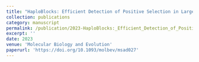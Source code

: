 ```yaml
---
title: "HaploBlocks: Efficient Detection of Positive Selection in Large Population Genomic Datasets"
collection: publications
category: manuscript
permalink: /publication/2023-HaploBlocks:_Efficient_Detection_of_Positive_Selection_in_Large_Population_Genomic_Datasets
excerpt: ''
date: 2023
venue: 'Molecular Biology and Evolution'
paperurl: 'https://doi.org/10.1093/molbev/msad027'
---
```



